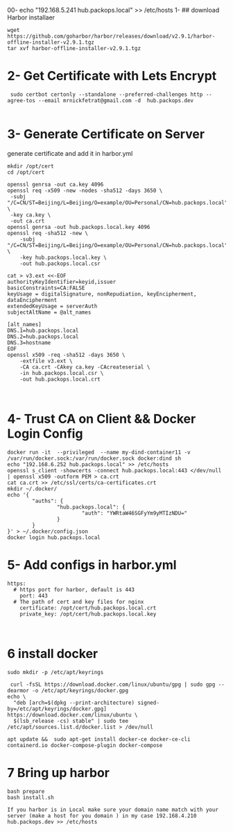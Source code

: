 00- echo "192.168.5.241 hub.packops.local" >> /etc/hosts
1- ## download Harbor installaer
```
wget https://github.com/goharbor/harbor/releases/download/v2.9.1/harbor-offline-installer-v2.9.1.tgz
tar xvf harbor-offline-installer-v2.9.1.tgz
```


# 2- Get Certificate with Lets Encrypt 
```
 sudo certbot certonly --standalone --preferred-challenges http --agree-tos --email mrnickfetrat@gmail.com -d  hub.packops.dev
 
 ```
 
#  3- Generate Certificate on Server 

generate  certificate and add it in  harbor.yml
```
mkdir /opt/cert
cd /opt/cert

openssl genrsa -out ca.key 4096
openssl req -x509 -new -nodes -sha512 -days 3650 \
 -subj "/C=CN/ST=Beijing/L=Beijing/O=example/OU=Personal/CN=hub.packops.local" \
 -key ca.key \
 -out ca.crt
openssl genrsa -out hub.packops.local.key 4096
openssl req -sha512 -new \
    -subj "/C=CN/ST=Beijing/L=Beijing/O=example/OU=Personal/CN=hub.packops.local" \
    -key hub.packops.local.key \
    -out hub.packops.local.csr

cat > v3.ext <<-EOF
authorityKeyIdentifier=keyid,issuer
basicConstraints=CA:FALSE
keyUsage = digitalSignature, nonRepudiation, keyEncipherment, dataEncipherment
extendedKeyUsage = serverAuth
subjectAltName = @alt_names

[alt_names]
DNS.1=hub.packops.local
DNS.2=hub.packops.local
DNS.3=hostname
EOF
openssl x509 -req -sha512 -days 3650 \
    -extfile v3.ext \
    -CA ca.crt -CAkey ca.key -CAcreateserial \
    -in hub.packops.local.csr \
    -out hub.packops.local.crt



```
# 4- Trust CA on Client && Docker Login Config
```
docker run -it  --privileged  --name my-dind-container11 -v /var/run/docker.sock:/var/run/docker.sock docker:dind sh
echo "192.168.6.252 hub.packops.local" >> /etc/hosts
openssl s_client -showcerts -connect hub.packops.local:443 </dev/null | openssl x509 -outform PEM > ca.crt
cat ca.crt >> /etc/ssl/certs/ca-certificates.crt
mkdir ~/.docker/
echo '{
        "auths": {
                "hub.packops.local": {
                        "auth": "YWRtaW46SGFyYm9yMTIzNDU="
                }
        }
}' > ~/.docker/config.json
docker login hub.packops.local
```

# 5- Add configs in harbor.yml
```
https:
  # https port for harbor, default is 443
    port: 443
  # The path of cert and key files for nginx
    certificate: /opt/cert/hub.packops.local.crt
    private_key: /opt/cert/hub.packops.local.key



```


# 6  install docker 
```
sudo mkdir -p /etc/apt/keyrings

 curl -fsSL https://download.docker.com/linux/ubuntu/gpg | sudo gpg --dearmor -o /etc/apt/keyrings/docker.gpg
echo \
  "deb [arch=$(dpkg --print-architecture) signed-by=/etc/apt/keyrings/docker.gpg] https://download.docker.com/linux/ubuntu \
  $(lsb_release -cs) stable" | sudo tee /etc/apt/sources.list.d/docker.list > /dev/null

apt update &&  sudo apt-get install docker-ce docker-ce-cli containerd.io docker-compose-plugin docker-compose
```
# 7 Bring up harbor 

```
bash prepare
bash install.sh
```

``If you harbor is in Local make sure your domain name match with your server (make a host for you domain ) in my case 192.168.4.210 hub.packops.dev >> /etc/hosts ``

